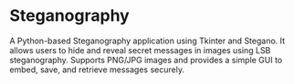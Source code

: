 # Steganography
A Python-based Steganography application using Tkinter and Stegano. It allows users to hide and reveal secret messages in images using LSB steganography. Supports PNG/JPG images and provides a simple GUI to embed, save, and retrieve messages securely.
